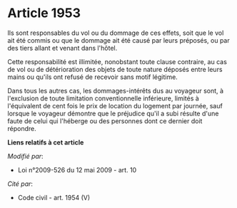 # Article 1953

Ils sont responsables du vol ou du dommage de ces effets, soit que le vol ait été commis ou que le dommage ait été causé par
leurs préposés, ou par des tiers allant et venant dans l'hôtel.

Cette responsabilité est illimitée, nonobstant toute clause contraire, au cas de vol ou de détérioration des objets de toute
nature déposés entre leurs mains ou qu'ils ont refusé de recevoir sans motif légitime.

Dans tous les autres cas, les dommages-intérêts dus au voyageur sont, à l'exclusion de toute limitation conventionnelle
inférieure, limités à l'équivalent de cent fois le prix de location du logement par journée, sauf lorsque le voyageur
démontre que le préjudice qu'il a subi résulte d'une faute de celui qui l'héberge ou des personnes dont ce dernier doit
répondre.

**Liens relatifs à cet article**

_Modifié par_:

  - Loi n°2009-526 du 12 mai 2009 - art. 10

_Cité par_:

  - Code civil - art. 1954 (V)
